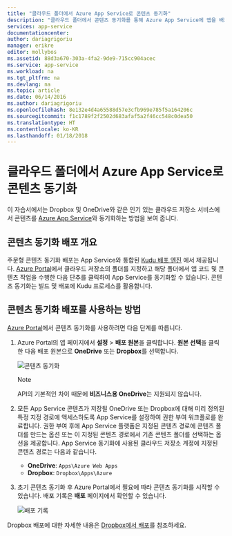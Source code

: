 ```yaml
---
title: "클라우드 폴더에서 Azure App Service로 콘텐츠 동기화"
description: "클라우드 폴더에서 콘텐츠 동기화를 통해 Azure App Service에 앱을 배포하는 방법에 대해 알아봅니다."
services: app-service
documentationcenter: 
author: dariagrigoriu
manager: erikre
editor: mollybos
ms.assetid: 88d3a670-303a-4fa2-9de9-715cc904acec
ms.service: app-service
ms.workload: na
ms.tgt_pltfrm: na
ms.devlang: na
ms.topic: article
ms.date: 06/14/2016
ms.author: dariagrigoriu
ms.openlocfilehash: 8e132e4d4a65588d57e3cfb969e785f5a164206c
ms.sourcegitcommit: f1c1789f2f2502d683afaf5a2f46cc548c0dea50
ms.translationtype: HT
ms.contentlocale: ko-KR
ms.lasthandoff: 01/18/2018
---
```

# <a name="sync-content-from-a-cloud-folder-to-azure-app-service"></a>클라우드 폴더에서 Azure App Service로 콘텐츠 동기화
이 자습서에서는 Dropbox 및 OneDrive와 같은 인기 있는 클라우드 저장소 서비스에서 콘텐츠를 [Azure App Service](http://go.microsoft.com/fwlink/?LinkId=529714)와 동기화하는 방법을 보여 줍니다. 

## <a name="overview"></a>콘텐츠 동기화 배포 개요
주문형 콘텐츠 동기화 배포는 App Service와 통합된 [Kudu 배포 엔진](https://github.com/projectkudu/kudu/wiki) 에서 제공됩니다. [Azure Portal](https://portal.azure.com)에서 클라우드 저장소의 폴더를 지정하고 해당 폴더에서 앱 코드 및 콘텐츠 작업을 수행한 다음 단추를 클릭하여 App Service를 동기화할 수 있습니다. 콘텐츠 동기화는 빌드 및 배포에 Kudu 프로세스를 활용합니다. 

## <a name="contentsync"></a>콘텐츠 동기화 배포를 사용하는 방법
[Azure Portal](https://portal.azure.com)에서 콘텐츠 동기화를 사용하려면 다음 단계를 따릅니다.

1. Azure Portal의 앱 페이지에서 **설정** > **배포 원본**을 클릭합니다. **원본 선택**을 클릭한 다음 배포 원본으로 **OneDrive** 또는 **Dropbox**를 선택합니다. 
   
    ![콘텐츠 동기화](./media/app-service-deploy-content-sync/deployment_source.png)
   
   > [!NOTE]
   > API의 기본적인 차이 때문에 **비즈니스용 OneDrive**는 지원되지 않습니다. 
   > 
   > 
2. 모든 App Service 콘텐츠가 저장될 OneDrive 또는 Dropbox에 대해 미리 정의된 특정 지정 경로에 액세스하도록 App Service를 설정하여 권한 부여 워크플로를 완료합니다. 권한 부여 후에 App Service 플랫폼은 지정된 콘텐츠 경로에 콘텐츠 폴더를 만드는 옵션 또는 이 지정된 콘텐츠 경로에서 기존 콘텐츠 폴더를 선택하는 옵션을 제공합니다. App Service 동기화에 사용된 클라우드 저장소 계정에 지정된 콘텐츠 경로는 다음과 같습니다.  
   
   * **OneDrive**: `Apps\Azure Web Apps` 
   * **Dropbox**: `Dropbox\Apps\Azure`
3. 초기 콘텐츠 동기화 후 Azure Portal에서 필요에 따라 콘텐츠 동기화를 시작할 수 있습니다. 배포 기록은 **배포** 페이지에서 확인할 수 있습니다.
   
    ![배포 기록](./media/app-service-deploy-content-sync/onedrive_sync.png)

Dropbox 배포에 대한 자세한 내용은 [Dropbox에서 배포](https://azure.microsoft.com/en-in/blog/new-deploy-to-windows-azure-web-sites-from-dropbox/)를 참조하세요.

